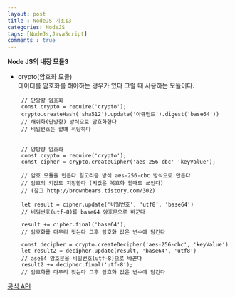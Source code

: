 ```yaml
---
layout: post
title : NodeJS 기초13
categories: NodeJS
tags: [NodeJs,JavaScript]
comments : true
---
```


**Node JS의 내장 모듈3**     

 - crypto(암호화 모듈)   
   데이터를 암호화를 해야하는 경우가 있다 그럴 때 사용하는 모듈이다.

        // 단방향 암호화 
        const crypto = require('crypto'); 
        crypto.createHash('sha512').update('아규먼트').digest('base64'))
        // 해쉬화(단방향) 방식으로 암호화한다
        // 비밀번호는 할떄 적당하다 


        // 양방향 암호화
        const crypto = require('crypto');
        const cipher = crypto.createCipher('aes-256-cbc' 'keyValue');

        // 암호 모듈을 만든다 알고리즘 방식 aes-256-cbc 방식으로 만든다
        // 암호의 키값도 지정한다 (키값은 복호화 할때도 쓰인다)
        // (참고 http://brownbears.tistory.com/302) 

        let result = cipher.update('비밀번호', 'utf8', 'base64')
        // 비밀번호(utf-8)를 base64 암호문으로 바꾼다

        result += cipher.final('base64');
        // 암호화를 마무리 짓는다 그후 암호화 값은 변수에 담긴다 

        const decipher = crypto.createDecipher('aes-256-cbc', 'keyValue')
        let result2 = decipher.update(result, 'base64', 'utf8')
        // ase64 암호문을 비밀번호(utf-8)으로 바꾼다
        result2 += decipher.final('utf-8');
        // 암호화를 마무리 짓는다 그후 암호화 값은 변수에 담긴다 


  <a href="https://nodejs.org/api/crypto.html">공식 API</a>